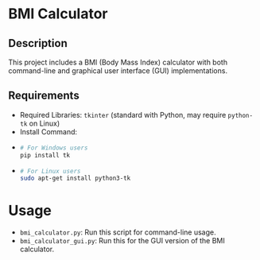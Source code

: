 # BMI Calculator

## Description
This project includes a BMI (Body Mass Index) calculator with both command-line and graphical user interface (GUI) implementations.

## Requirements
- Required Libraries: `tkinter` (standard with Python, may require `python-tk` on Linux)
- Install Command:
-
   ```bash
  # For Windows users
  pip install tk
-
  ```bash
  # For Linux users
  sudo apt-get install python3-tk

# Usage
- `bmi_calculator.py`: Run this script for command-line usage.
- `bmi_calculator_gui.py`: Run this for the GUI version of the BMI calculator.
